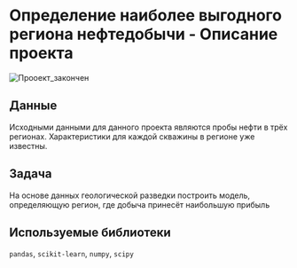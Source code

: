 # Определение наиболее выгодного региона нефтедобычи - Описание проекта

![Прооект_закончен](https://img.shields.io/badge/проект_закончен-e63946?style=for-the-badge&logo=seaborn&logoColor=white)

## Данные
Исходными данными для данного проекта являются пробы нефти в трёх регионах. Характеристики для каждой скважины в регионе уже известны.

## Задача 
На основе данных геологической разведки построить модель, определяющую регион, где добыча принесёт наибольшую прибыль

## Используемые библиотеки
`pandas`, `scikit-learn`, `numpy`, `scipy`
